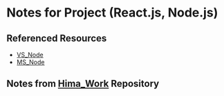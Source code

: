 # Notes for Project (React.js, Node.js)

## Referenced Resources

- [VS_Node](https://learn.microsoft.com/en-us/visualstudio/javascript/tutorial-nodejs-with-react-and-jsx?view=vs-2022)
- [MS_Node](https://learn.microsoft.com/en-us/training/modules/create-nodejs-project-dependencies/5-exercise-dependency)
<!-- - [Fast](https://www.fast.design/docs/integrations/react) -->

## Notes from [Hima_Work](https://github.com/bahim22/work) Repository